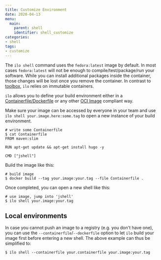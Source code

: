 ```yaml
---
title: Customize Environment
date: 2020-04-13
menu:
  main:
    parent: shell
    identifier: shell_customize
categories:
- shell
tags:
- customize
---
```


The `ilo shell` command uses the `fedora:latest` image by default. In most cases `fedora:latest` will not be enough to compile/test/package/run your software. While you can install additional packages inside the container, those changes will be lost once you remove the container. In contrast to [toolbox](https://github.com/containers/toolbox), `ilo` relies on immutable containers.

`ilo` allows you to define your build environment either in a [Containerfile/Dockerfile](https://docs.docker.com/engine/reference/builder/) or any other [OCI Image](https://github.com/opencontainers/image-spec/blob/master/spec.md) compliant way.

Make sure your image can be accessed by everyone in your team and use `ilo shell your.image.here:some.tag` to open a new instance of your build environment.

```shell script
# write some Containerfile
$ cat Containerfile
FROM maven:slim

RUN apt-get update && apt-get install hugo -y

CMD ["jshell"]
```

Build the image like this:

```shell script
# build image
$ docker build --tag your.image:your.tag --file Containerfile .
```

Once completed, you can open a new shell like this:

```shell script
# use image, jump into 'jshell'
$ ilo shell your.image:your.tag
```

## Local environments

In case you cannot push an image to a registry (e.g. you don't have one), you can use the `--containerfile`/`--dockerfile` option to let `ilo` build your image first before entering a new shell. The above example can thus be simplified to:

```shell script
$ ilo shell --containerfile your.containerfile your.image:your.tag
```

